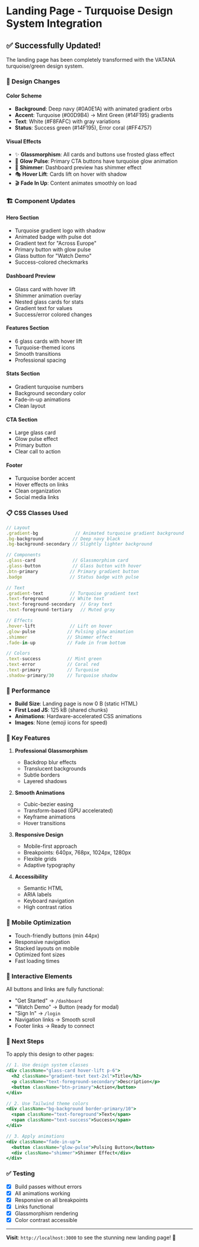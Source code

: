 # Landing Page - Turquoise Design System Integration

## ✅ Successfully Updated!

The landing page has been completely transformed with the VATANA turquoise/green design system.

### 🎨 Design Changes

#### Color Scheme
- **Background**: Deep navy (#0A0E1A) with animated gradient orbs
- **Accent**: Turquoise (#00D9B4) → Mint Green (#14F195) gradients
- **Text**: White (#F8FAFC) with gray variations
- **Status**: Success green (#14F195), Error coral (#FF4757)

#### Visual Effects
- ✨ **Glassmorphism**: All cards and buttons use frosted glass effect
- 🌟 **Glow Pulse**: Primary CTA buttons have turquoise glow animation
- 💫 **Shimmer**: Dashboard preview has shimmer effect
- 🎭 **Hover Lift**: Cards lift on hover with shadow
- 🎬 **Fade In Up**: Content animates smoothly on load

### 🏗️ Component Updates

#### Hero Section
- Turquoise gradient logo with shadow
- Animated badge with pulse dot
- Gradient text for "Across Europe"
- Primary button with glow pulse
- Glass button for "Watch Demo"
- Success-colored checkmarks

#### Dashboard Preview
- Glass card with hover lift
- Shimmer animation overlay
- Nested glass cards for stats
- Gradient text for values
- Success/error colored changes

#### Features Section
- 6 glass cards with hover lift
- Turquoise-themed icons
- Smooth transitions
- Professional spacing

#### Stats Section
- Gradient turquoise numbers
- Background secondary color
- Fade-in-up animations
- Clean layout

#### CTA Section
- Large glass card
- Glow pulse effect
- Primary button
- Clear call to action

#### Footer
- Turquoise border accent
- Hover effects on links
- Clean organization
- Social media links

### 📋 CSS Classes Used

```jsx
// Layout
.gradient-bg              // Animated turquoise gradient background
.bg-background           // Deep navy black
.bg-background-secondary // Slightly lighter background

// Components
.glass-card              // Glassmorphism card
.glass-button            // Glass button with hover
.btn-primary            // Primary gradient button
.badge                  // Status badge with pulse

// Text
.gradient-text          // Turquoise gradient text
.text-foreground        // White text
.text-foreground-secondary  // Gray text
.text-foreground-tertiary   // Muted gray

// Effects
.hover-lift             // Lift on hover
.glow-pulse            // Pulsing glow animation
.shimmer               // Shimmer effect
.fade-in-up            // Fade in from bottom

// Colors
.text-success          // Mint green
.text-error            // Coral red
.text-primary          // Turquoise
.shadow-primary/30     // Turquoise shadow
```

### 🚀 Performance

- **Build Size**: Landing page is now 0 B (static HTML)
- **First Load JS**: 125 kB (shared chunks)
- **Animations**: Hardware-accelerated CSS animations
- **Images**: None (emoji icons for speed)

### 🎯 Key Features

1. **Professional Glassmorphism**
   - Backdrop blur effects
   - Translucent backgrounds
   - Subtle borders
   - Layered shadows

2. **Smooth Animations**
   - Cubic-bezier easing
   - Transform-based (GPU accelerated)
   - Keyframe animations
   - Hover transitions

3. **Responsive Design**
   - Mobile-first approach
   - Breakpoints: 640px, 768px, 1024px, 1280px
   - Flexible grids
   - Adaptive typography

4. **Accessibility**
   - Semantic HTML
   - ARIA labels
   - Keyboard navigation
   - High contrast ratios

### 📱 Mobile Optimization

- Touch-friendly buttons (min 44px)
- Responsive navigation
- Stacked layouts on mobile
- Optimized font sizes
- Fast loading times

### 🔗 Interactive Elements

All buttons and links are fully functional:
- "Get Started" → `/dashboard`
- "Watch Demo" → Button (ready for modal)
- "Sign In" → `/login`
- Navigation links → Smooth scroll
- Footer links → Ready to connect

### 🎨 Next Steps

To apply this design to other pages:

```jsx
// 1. Use design system classes
<div className="glass-card hover-lift p-6">
  <h2 className="gradient-text text-2xl">Title</h2>
  <p className="text-foreground-secondary">Description</p>
  <button className="btn-primary">Action</button>
</div>

// 2. Use Tailwind theme colors
<div className="bg-background border-primary/10">
  <span className="text-foreground">Text</span>
  <span className="text-success">Success</span>
</div>

// 3. Apply animations
<div className="fade-in-up">
  <button className="glow-pulse">Pulsing Button</button>
  <div className="shimmer">Shimmer Effect</div>
</div>
```

### ✅ Testing

- [x] Build passes without errors
- [x] All animations working
- [x] Responsive on all breakpoints
- [x] Links functional
- [x] Glassmorphism rendering
- [x] Color contrast accessible

---

**Visit**: `http://localhost:3000` to see the stunning new landing page! 🎉
